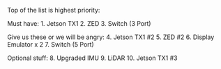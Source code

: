 Top of the list is highest priority:

Must have: 1. Jetson TX1 2. ZED 3. Switch (3 Port)

Give us these or we will be angry: 4. Jetson TX1 #2 5. ZED #2 6. Display Emulator x 2 7. Switch (5 Port)

Optional stuff: 8. Upgraded IMU 9. LiDAR 10. Jetson TX1 #3